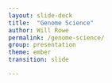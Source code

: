```yaml
---
layout: slide-deck
title:  "Genome Science"
author: Will Rowe
permalink: /genome-science/
group: presentation
theme: ember
transition: slide

---
```


<script type="text/template">

#### Genome Science 2018

***

# Sketching microbiomes

***

Will Rowe PhD

<br/>email: [will.rowe@stfc.ac.uk](will.rowe@stfc.ac.uk) | twitter: [wil_rowe](https://twitter.com/wil_rowe)

----

***

## Talk overview

***

* Background
 - what is data sketching?
 - how is it applied to microbial genomics?

* Sketching microbiomes
 - histosketching for fast indexing, clustering and ML
 - indexing variation graphs and resistome profiling

* Software and a case study
 - HULK, BANNER, GROOT & DRAX!
 - identifying neonatal dysbiosis

----

"[Analytics]() is the discovery, interpretation, and communication of meaningful patterns in data; focusing on what will happen next"

<br/>
<div align="right">
<i>wikipedia<i/>
<div/>

---

* Microbiome analytics has a [big data]() problem
  - certain questions don't scale
  - e.g. finding frequent items, counting distinct elements etc.
  - requires large time/compute resources

* Rather than bigger computers, what can we do?
 - reduce the data
 - approximate the data
 - streamline workflows

---

"[Data sketching]() produces an approximate answer based on a summary ([sketch]()) of the data stream in memory"

---

* [Data sketching]() can enable microbiome analytics
 - can process data streams in small, fixed memory
 - only need a single pass of the data
 - probabilistic but with error bounds

* Recent sketching tools using MinHash ( e.g. [mash](), [sourmash]()) are great!
 - find similar genomes
 - find what's in your microbiome sample
 - get distances to build quick trees

* There are some drawbacks, especially for microbiome analytics
 - MinHash doesn't include k-mer frequency information
 - MinHash doesn't account for impact of relative set size

----

"The [histogram sketch]() (or histosketch) data structure maintains a set of  fixed size sketches to approximate the overall histogram as it is received from a data stream"

<br/>
<div align="right">
<i>Yang et al. 2017<i/>
<div/>

---

<img src="https://raw.githubusercontent.com/will-rowe/hulk/master/paper/img/figures/pngs/figure-1.png" width="60%">

> [Rowe, WPM et al. Streaming histogram sketching for rapid microbiome analytics. BioRxiv 2018](https://doi.org/10.1101/408070)
<br/>
> [twitter: @wil_rowe]()

---

* [Histosketch]() algorithm
  - designed for similarity comparisons of customer activity information
  - implemented here to process streaming k-mer spectra

* Uses [consistent weighted sampling]()
 - keeps track of k-mer frequency information
 - accounts for differences in relative set size

* Several applications
  - sample dissimilarity estimation
  - rapid microbiome catalogue searching
  - classification of microbiome samples in near real-time.

---

<img src="https://raw.githubusercontent.com/will-rowe/hulk/master/paper/img/figures/pngs/figure-2.png" width="50%">

* Microbiome samples from different body sites (CAMI project)

* Histosketched 48 samples in [1m30s]()

* Histosketches cluster by body site using Jaccard similarity

---

Histosketch collections can also be indexed and searched, or as features for ML classifiers. More on this later!

---

<img src="https://raw.githubusercontent.com/will-rowe/hulk/master/paper/img/misc/hulk-logo-with-text.png" width="30%">

[H]()istosketching [U]()sing [L]()ittle [K]()mers

> $ conda install hulk || [github.com/will-rowe/hulk](https://github.com/will-rowe/hulk)

---

<img src="https://raw.githubusercontent.com/will-rowe/banner/master/misc/logo/banner-logo-with-text.png" width="40%">

> $ conda install hulk || [github.com/will-rowe/banner](https://github.com/will-rowe/banner)

---

<img src="https://raw.githubusercontent.com/will-rowe/hulk/master/paper/img/figures/pngs/figure-4.png" width="50%">

* Index the sketches using LSH Forest scheme

* Indexes are updatable

* Index searches predominantly return samples from same body site

----

Once we have identified microbiomes of interest, how can we quickly check for genes of interest?

---

<img src="https://raw.githubusercontent.com/will-rowe/groot/master/paper/img/misc/groot-logo-with-text.png" width="30%">

[G]()raphing [R]()esistance [O]()ut [O]()f me[T]()agenomes

> $ conda install groot || [github.com/will-rowe/groot](https://github.com/will-rowe/groot)
<br/>
> [Rowe, WPM et al. Indexed variation graphs for efficient and accurate resistome profiling. Bioinformatics 2018](https://doi.org/10.1093/bioinformatics/bty387)

---

***

### Indexed variation graphs: [indexing]()

***

* A gene database is clustered, then converted to variation graphs

* Graph traversals are windowed and decomposed to k-mer sets

* A [MinHash signature]() is kept for each window of graph traversal

![groot-figure-1a]({{site.url}}/slides/slide-data/iror/figure-1a.png)

---

***

### Indexed variation graphs: [seeding]()

***

* Query reads are quality checked, trimmed and hashed

* The read signature is queried against the index using additional locality sensitive hashing

* Seeds are determined using ranked [Jaccard Similarity]() estimates

![groot-figure-1b]({{site.url}}/slides/slide-data/iror/figure-1b.png)

---

***

### Indexed variation graphs: [aligning]()

***

* Assumption: majority of reads do not contain novel SNPs or errors

* Hierarchical local alignment
 - exact match > shuffled seed > gapped-end alignment

* Score traversal to classify an alignment (unique, perfect etc.)

![groot-figure-1c]({{site.url}}/slides/slide-data/iror/figure-1c.png)

----

A case study: designing an analysis workflow for profiling the neonatal microbiome

<br/>
<div align="right">
<i>collaboration with Lindsay Hall (Quadram)<i/>
<div/>

---

* A clinically relevant dataset
  - gut microbiome profiles from a cohort of healthy pre-term neonates
  - from a single hospital

* Profiling the gut microbiota of preterm infants
  - correlating this to health data
  - investigate impact of antibiotics

* Workflow aims
  - quickly identify microbiomes exhibiting dysbiosis
  - identify Antibiotic Resistance Genes (ARGs)
  - determine ARG carriage
  - detect changes in longitudinal samples
  - work on a laptop

---

![img]({{site.url}}/slides/slide-data/genome-science/tools-logos.png)

---

![img]({{site.url}}/slides/slide-data/genome-science/tools-workflow.png)

---

* Histosketching with [HULK]()
  - clusters the samples

* Classification with [BANNER]()
  - predicts dysbiosis in ~10 seconds / sample

* Gene detection with [GROOT]()
 - ARGs identified in ~30 seconds / sample

* Automate with [DRAX]() (in development)
 - reproducible pipeline
 - adds Metacherchant for identifying gene carriage

---

![img]({{site.url}}/slides/slide-data/iror/tmp.jpg)

* Single blaSHV (blaSHV-11) gene present at day 7 post initial antibiotic treatment

*  Multiple blaSHV variants present at day 18 post initial antibiotic treatment

* Graph bubbles correspond to variant nodes that bring additional extended-spectrum beta-lactamase activity to blaSHV (e.g. blaSHV-40)

----

### [Acknowledgements]()

***

| STFC | IBM Research |
| :--: | :----------: |
| Martyn Winn | Anna Carrieri |
| | Edward Pyzer-Knapp |
| | |

| Quadram Institute | Imperial College London |
| :----------------:| :---------------------: |
| Lindsay Hall | Simon Kroll |
| Cristina Alcon-Giner | Alex Shaw |
| Shabhonam Caim | Kathleen Sim |
| | |

----

#### Genome Science 2018

***

# Thanks for listening

***

<br/>email: [will.rowe@stfc.ac.uk](will.rowe@stfc.ac.uk) | software: [github.com/will-rowe](https://github.com/will-rowe)

twitter: [wil_rowe](https://twitter.com/wil_rowe) | slides: [will-rowe.github.io/genome-science](https://will-rowe.github.io/genome-science)

</script>
<section>
    <pre><code data-trim data-noescape>
    </code></pre>
</section>
